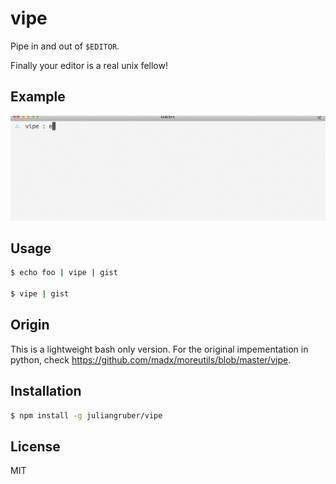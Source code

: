 
# vipe

  Pipe in and out of `$EDITOR`.

  Finally your editor is a real unix fellow!

## Example

![demo](vipe-demo.gif)

## Usage

```bash
$ echo foo | vipe | gist

$ vipe | gist
```

## Origin

This is a lightweight bash only version. For the original impementation in
python, check https://github.com/madx/moreutils/blob/master/vipe.

## Installation

```bash
$ npm install -g juliangruber/vipe
```

## License

  MIT

